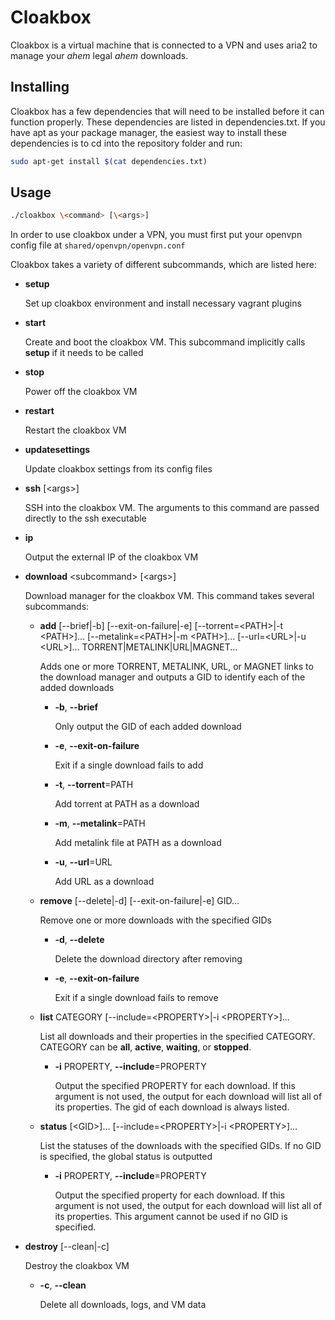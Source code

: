 **Cloakbox**
===================

Cloakbox is a virtual machine that is connected to a VPN and uses aria2 to manage your *ahem* legal *ahem* downloads.

## Installing

Cloakbox has a few dependencies that will need to be installed before it can function properly. These dependencies are listed in dependencies.txt. If you have apt as your package manager, the easiest way to install these dependencies is to cd into the repository folder and run:

``` bash
sudo apt-get install $(cat dependencies.txt)
```

## Usage

``` bash
./cloakbox \<command> [\<args>]
```

In order to use cloakbox under a VPN, you must first put your openvpn config file at ````shared/openvpn/openvpn.conf````

Cloakbox takes a variety of different subcommands, which are listed here:

* **setup**

	Set up cloakbox environment and install necessary vagrant plugins
	
* **start**

	Create and boot the cloakbox VM. This subcommand implicitly calls **setup** if it needs to be called

* **stop**

	Power off the cloakbox VM

* **restart**

	Restart the cloakbox VM

* **updatesettings**

	Update cloakbox settings from its config files

* **ssh** [\<args>]

	SSH into the cloakbox VM. The arguments to this command are passed directly to the ssh executable

* **ip**

	Output the external IP of the cloakbox VM

* **download** \<subcommand> [\<args>]

	Download manager for the cloakbox VM. This command takes several subcommands:

	* **add** [--brief|-b] [--exit-on-failure|-e] [--torrent=\<PATH>|-t \<PATH>]... [--metalink=\<PATH>|-m \<PATH>]... [--url=\<URL>|-u \<URL>]... TORRENT|METALINK|URL|MAGNET...

		Adds one or more TORRENT, METALINK, URL, or MAGNET links to the download manager and outputs a GID to identify each of the added downloads

		* **-b**, **--brief**

			Only output the GID of each added download

		* **-e**, **--exit-on-failure**

			Exit if a single download fails to add

		* **-t**, **--torrent**=PATH

			Add torrent at PATH as a download

		* **-m**, **--metalink**=PATH

			Add metalink file at PATH as a download

		* **-u**, **--url**=URL

			Add URL as a download

	* **remove** [--delete|-d] [--exit-on-failure|-e] GID...

		Remove one or more downloads with the specified GIDs

		* **-d**, **--delete**

			Delete the download directory after removing

		* **-e**, **--exit-on-failure**

			Exit if a single download fails to remove

	* **list** CATEGORY [--include=\<PROPERTY>|-i \<PROPERTY>]...

		List all downloads and their properties in the specified CATEGORY. CATEGORY can be **all**, **active**, **waiting**, or **stopped**.

		* **-i** PROPERTY, **--include**=PROPERTY

			Output the specified PROPERTY for each download. If this argument is not used, the output for each download will list all of its properties. The gid of each download is always listed.

	* **status** [\<GID>]... [--include=\<PROPERTY>|-i \<PROPERTY>]...

		List the statuses of the downloads with the specified GIDs. If no GID is specified, the global status is outputted

		* **-i** PROPERTY, **--include**=PROPERTY

			Output the specified property for each download. If this argument is not used, the output for each download will list all of its properties. This argument cannot be used if no GID is specified.

* **destroy** [--clean|-c]

	Destroy the cloakbox VM

	* **-c**, **--clean**

		Delete all downloads, logs, and VM data
